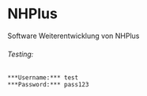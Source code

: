 # NHPlus
Software Weiterentwicklung von NHPlus



###### Testing:
```text 
***Username:*** test
***Password:*** pass123
```
